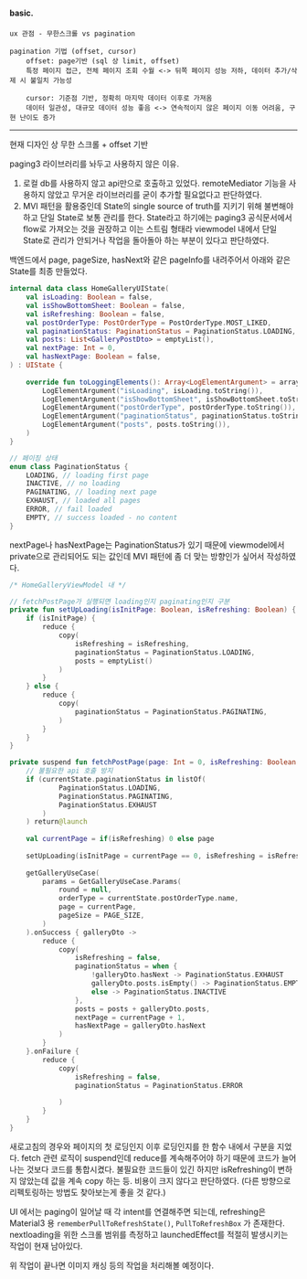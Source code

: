 #### basic.
	ux 관점 - 무한스크롤 vs pagination

	pagination 기법 (offset, cursor)
		offset: page기반 (sql 상 limit, offset)
		특정 페이지 접근, 전체 페이지 조회 수월 <-> 뒤쪽 페이지 성능 저하, 데이터 추가/삭제 시 불일치 가능성
		
		cursor: 기준점 기반, 정확히 마지막 데이터 이후로 가져옴
		데이터 일관성, 대규모 데이터 성능 좋음 <-> 연속적이지 않은 페이지 이동 어려움, 구현 난이도 증가

- - -
현재 디자인 상 무한 스크롤 + offset 기반

paging3 라이브러리를 놔두고 사용하지 않은 이유.

1. 로컬 db를 사용하지 않고 api만으로 호출하고 있었다.
	remoteMediator 기능을 사용하지 않았고 무거운 라이브러리를 굳이 추가할 필요없다고 판단하였다.
2. MVI 패턴을 활용중인데 State의 single source of truth를 지키기 위해 불변해야하고 단일 State로 보통 관리를 한다. State라고 하기에는 paging3 공식문서에서 flow로 가져오는 것을 권장하고 이는 스트림 형태라 viewmodel 내에서 단일 State로 관리가 안되거나 작업을 돌아돌아 하는 부분이 있다고 판단하였다.

백엔드에서 page, pageSize, hasNext와 같은 pageInfo를 내려주어서 아래와 같은 State를 최종 만들었다.

```kotlin
internal data class HomeGalleryUIState(  
    val isLoading: Boolean = false,  
    val isShowBottomSheet: Boolean = false,  
    val isRefreshing: Boolean = false,  
    val postOrderType: PostOrderType = PostOrderType.MOST_LIKED,  
    val paginationStatus: PaginationStatus = PaginationStatus.LOADING,  
    val posts: List<GalleryPostDto> = emptyList(),  
    val nextPage: Int = 0,  
    val hasNextPage: Boolean = false,  
) : UIState {  
  
    override fun toLoggingElements(): Array<LogElementArgument> = arrayOf(  
        LogElementArgument("isLoading", isLoading.toString()),  
        LogElementArgument("isShowBottomSheet", isShowBottomSheet.toString()),  
        LogElementArgument("postOrderType", postOrderType.toString()),  
        LogElementArgument("paginationStatus", paginationStatus.toString()),  
        LogElementArgument("posts", posts.toString()),  
    )  
}

// 페이징 상태
enum class PaginationStatus {  
    LOADING, // loading first page  
    INACTIVE, // no loading  
    PAGINATING, // loading next page  
    EXHAUST, // loaded all pages  
    ERROR, // fail loaded  
    EMPTY, // success loaded - no content  
}
```

nextPage나 hasNextPage는 PaginationStatus가 있기 때문에 viewmodel에서 private으로 관리되어도 되는 값인데 MVI 패턴에 좀 더 맞는 방향인가 싶어서 작성하였다.

```kotlin
/* HomeGalleryViewModel 내 */

// fetchPostPage가 실행되면 loading인지 paginating인지 구분
private fun setUpLoading(isInitPage: Boolean, isRefreshing: Boolean) {  
    if (isInitPage) {  
        reduce {  
            copy(  
                isRefreshing = isRefreshing,  
                paginationStatus = PaginationStatus.LOADING,  
                posts = emptyList()  
            )  
        }  
    } else {  
        reduce {  
            copy(  
                paginationStatus = PaginationStatus.PAGINATING,  
            )  
        }  
    }  
}  

private suspend fun fetchPostPage(page: Int = 0, isRefreshing: Boolean = false) = launch {  
	// 불필요한 api 호출 방지
    if (currentState.paginationStatus in listOf(  
            PaginationStatus.LOADING,  
            PaginationStatus.PAGINATING,  
            PaginationStatus.EXHAUST  
        )  
    ) return@launch  
  
    val currentPage = if(isRefreshing) 0 else page  
  
    setUpLoading(isInitPage = currentPage == 0, isRefreshing = isRefreshing)  
  
    getGalleryUseCase(  
        params = GetGalleryUseCase.Params(  
            round = null,  
            orderType = currentState.postOrderType.name,  
            page = currentPage,  
            pageSize = PAGE_SIZE,  
        )  
    ).onSuccess { galleryDto ->  
        reduce {  
            copy(  
                isRefreshing = false,  
                paginationStatus = when {  
                    !galleryDto.hasNext -> PaginationStatus.EXHAUST  
                    galleryDto.posts.isEmpty() -> PaginationStatus.EMPTY  
                    else -> PaginationStatus.INACTIVE  
                },  
                posts = posts + galleryDto.posts,  
                nextPage = currentPage + 1,  
                hasNextPage = galleryDto.hasNext  
            )  
        }  
    }.onFailure {  
        reduce {  
            copy(  
                isRefreshing = false,  
                paginationStatus = PaginationStatus.ERROR  
  
            )  
        }  
    }
}
```

새로고침의 경우와 페이지의 첫 로딩인지 이후 로딩인지를 한 함수 내에서 구분을 지었다.
fetch 관련 로직이 suspend인데 reduce를 계속해주어야 하기 때문에 
코드가 늘어나는 것보다 코드를 통합시켰다.
불필요한 코드들이 있긴 하지만 isRefreshing이 변하지 않았는데 값을 계속 copy 하는 등.
비용이 크지 않다고 판단하였다. (다른 방향으로 리펙토링하는 방법도 찾아보는게 좋을 것 같다.)

UI 에서는 paging이 일어날 때 각 intent를 연결해주면 되는데,
refreshing은 Material3 용 `rememberPullToRefreshState()`, `PullToRefreshBox` 가 존재한다.
nextloading을 위한 스크롤 범위를 측정하고 launchedEffect를 적절히 발생시키는 작업이 현재 남아있다.

위 작업이 끝나면 이미지 캐싱 등의 작업을 처리해볼 예정이다.
